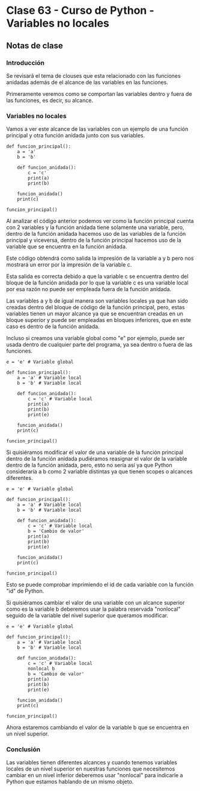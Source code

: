 # Clase 63 - Curso de Python - Variables no locales

## Notas de clase

### Introducción
Se revisará el tema de clouses que esta relacionado con las funciones anidadas además de el alcance de las variables en las funciones.

Primeramente veremos como se comportan las variables dentro y fuera de las funciones, es decir, su alcance.

### Variables no locales

Vamos a ver este alcance de las variables con un ejemplo de una función principal y otra función anidada junto con sus variables.

```
def funcion_principal():
    a = 'a'
    b = 'b'

    def funcion_anidada():
        c = 'c'
        print(a)
        print(b)

    funcion_anidada()
    print(c)

funcion_principal()
```

Al analizar el código anterior podemos ver como la función principal cuenta con 2 variables y la función anidada tiene solamente una variable, pero, dentro de la función anidada hacemos uso de las variables de la función principal y viceversa, dentro de la función principal hacemos uso de la variable que se encuentra en la función anidada.

Este código obtendrá como salida la impresión de la variable a y b pero nos mostrará un error por la impresión de la variable c.

Esta salida es correcta debido a que la variable c se encuentra dentro del bloque de la función anidada por lo que la variable c es una variable local por esa razón no puede ser empleada fuera de la función anidada.

Las variables a y b de igual manera son variables locales ya que han sido creadas dentro del bloque de código de la función principal, pero, estas variables tienen un mayor alcance ya que se encuentran creadas en un bloque superior y puede ser empleadas en bloques inferiores, que en este caso es dentro de la función anidada.

Incluso si creamos una variable global como "e" por ejemplo, puede ser usada dentro de cualquier parte del programa, ya sea dentro o fuera de las funciones.

```
e = 'e' # Variable global

def funcion_principal():
    a = 'a' # Variable local
    b = 'b' # Variable local

    def funcion_anidada():
        c = 'c' # Variable local
        print(a)
        print(b)
        print(e)

    funcion_anidada()
    print(c)

funcion_principal()
```

Si quisiéramos modificar el valor de una variable de la función principal dentro de la función anidada pudiéramos reasignar el valor de la variable dentro de la función anidada, pero, esto no sería así ya que Python consideraría a b como 2 variable distintas ya que tienen scopes o alcances diferentes.

```
e = 'e' # Variable global

def funcion_principal():
    a = 'a' # Variable local
    b = 'b' # Variable local

    def funcion_anidada():
        c = 'c' # Variable local
        b = 'Cambio de valor'
        print(a)
        print(b)
        print(e)

    funcion_anidada()
    print(c)

funcion_principal()
```

Esto se puede comprobar imprimiendo el id de cada variable con la función "id" de Python.

Si quisiéramos cambiar el valor de una variable con un alcance superior como es la variable b deberemos usar  la palabra reservada "nonlocal" seguido de la variable del nivel superior que queramos modificar.

```
e = 'e' # Variable global

def funcion_principal():
    a = 'a' # Variable local
    b = 'b' # Variable local

    def funcion_anidada():
        c = 'c' # Variable local
        nonlocal b
        b = 'Cambio de valor'
        print(a)
        print(b)
        print(e)

    funcion_anidada()
    print(c)

funcion_principal()
```

Ahora estaremos cambiando el valor de la variable b que se encuentra en un nivel superior.


### Conclusión 

Las variables tienen diferentes alcances y cuando tenemos variables locales de un nivel superior en nuestras funciones que necesitemos cambiar en un nivel inferior deberemos usar "nonlocal" para indicarle a Python que estamos hablando de un mismo objeto.